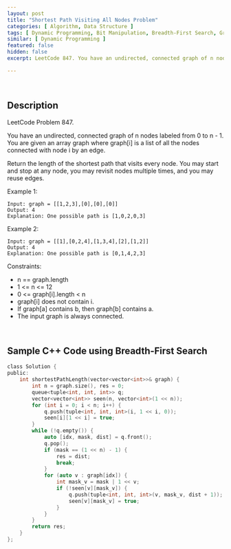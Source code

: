 ```yaml
---
layout: post
title: "Shortest Path Visiting All Nodes Problem"
categories: [ Algorithm, Data Structure ]
tags: [ Dynamic Programming, Bit Manipulation, Breadth-First Search, Graph, Bitmask ]
similar: [ Dynamic Programming ]
featured: false
hidden: false
excerpt: LeetCode 847. You have an undirected, connected graph of n nodes labeled from 0 to n - 1. You are given an array graph where graph[i] is a list of all the nodes connected with node i by an edge.

---
```


<br />

## Description

LeetCode Problem 847.

You have an undirected, connected graph of n nodes labeled from 0 to n - 1. You are given an array graph where graph[i] is a list of all the nodes connected with node i by an edge.

Return the length of the shortest path that visits every node. You may start and stop at any node, you may revisit nodes multiple times, and you may reuse edges.

Example 1: 
```
Input: graph = [[1,2,3],[0],[0],[0]]
Output: 4
Explanation: One possible path is [1,0,2,0,3]
```

Example 2: 
```
Input: graph = [[1],[0,2,4],[1,3,4],[2],[1,2]]
Output: 4
Explanation: One possible path is [0,1,4,2,3]
```

Constraints:
* n == graph.length
* 1 <= n <= 12
* 0 <= graph[i].length < n
* graph[i] does not contain i.
* If graph[a] contains b, then graph[b] contains a.
* The input graph is always connected.

<br />

## Sample C++ Code using Breadth-First Search 


```c
class Solution {
public:
    int shortestPathLength(vector<vector<int>>& graph) {
        int n = graph.size(), res = 0;
        queue<tuple<int, int, int>> q;
        vector<vector<int>> seen(n, vector<int>(1 << n));
        for (int i = 0; i < n; i++) {
            q.push(tuple<int, int, int>(i, 1 << i, 0));
            seen[i][1 << i] = true;
        }
        while (!q.empty()) {
            auto [idx, mask, dist] = q.front();
            q.pop();
            if (mask == (1 << n) - 1) {
                res = dist;
                break;
            }
            for (auto v : graph[idx]) {
                int mask_v = mask | 1 << v;
                if (!seen[v][mask_v]) {
                    q.push(tuple<int, int, int>(v, mask_v, dist + 1));
                    seen[v][mask_v] = true;
                }
            }
        }
        return res;
    }
};
```


